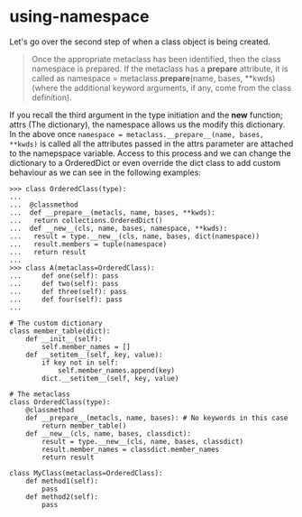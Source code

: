 # using-namespace


Let's go over the second step of when a class object is being created. 

> Once the appropriate metaclass has been identified, then the class namespace is prepared. If the metaclass has a __prepare__ attribute, it is called as namespace = metaclass.__prepare__(name, bases, **kwds) (where the additional keyword arguments, if any, come from the class definition).


If you recall the third argument in the type initiation and the __new__ function; attrs (The dictionary), the namespace allows us the modify this dictionary. In the above once  `namespace = metaclass.__prepare__(name, bases, **kwds)` is called all the attributes passed in the attrs parameter are attached to the namepspace variable. Access to this process and we can change the dictionary to a OrderedDict or even override the dict class to add custom behaviour as we can see in the following examples: 



```
>>> class OrderedClass(type):
... 
...  @classmethod
...  def __prepare__(metacls, name, bases, **kwds):
...   return collections.OrderedDict()
...  def __new__(cls, name, bases, namespace, **kwds):
...   result = type.__new__(cls, name, bases, dict(namespace))
...   result.members = tuple(namespace)
...   return result
... 
>>> class A(metaclass=OrderedClass):
...     def one(self): pass
...     def two(self): pass
...     def three(self): pass
...     def four(self): pass
... 

```




```
# The custom dictionary
class member_table(dict):
    def __init__(self):
        self.member_names = []
    def __setitem__(self, key, value):
        if key not in self:
            self.member_names.append(key)
        dict.__setitem__(self, key, value)

# The metaclass
class OrderedClass(type):
    @classmethod
    def __prepare__(metacls, name, bases): # No keywords in this case
        return member_table()
    def __new__(cls, name, bases, classdict):
        result = type.__new__(cls, name, bases, classdict)
        result.member_names = classdict.member_names
        return result

class MyClass(metaclass=OrderedClass):
    def method1(self):
        pass
    def method2(self):
        pass

```
